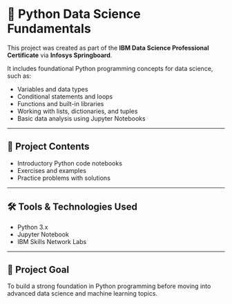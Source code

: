 # 🧠 Python Data Science Fundamentals

This project was created as part of the **IBM Data Science Professional Certificate** via **Infosys Springboard**.

It includes foundational Python programming concepts for data science, such as:

- Variables and data types
- Conditional statements and loops
- Functions and built-in libraries
- Working with lists, dictionaries, and tuples
- Basic data analysis using Jupyter Notebooks

---

## 📁 Project Contents

- Introductory Python code notebooks  
- Exercises and examples  
- Practice problems with solutions

---

## 🛠️ Tools & Technologies Used

- Python 3.x  
- Jupyter Notebook  
- IBM Skills Network Labs

---

## 📌 Project Goal

To build a strong foundation in Python programming before moving into advanced data science and machine learning topics.

